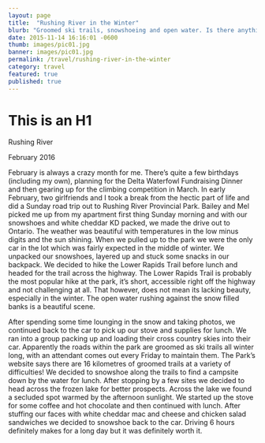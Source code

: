 ```yaml
---
layout: page
title:  "Rushing River in the Winter"
blurb: "Groomed ski trails, snowshoeing and open water. Is there anything better?"
date: 2015-11-14 16:16:01 -0600
thumb: images/pic01.jpg
banner: images/pic01.jpg
permalink: /travel/rushing-river-in-the-winter
category: travel
featured: true
published: true
---
```


# This is an H1

Rushing River

February 2016

February is always a crazy month for me. There’s quite a few birthdays (including my own), planning for the Delta Waterfowl Fundraising Dinner and then gearing up for the climbing competition in March. In early February, two girlfriends and I took a break from the hectic part of life and did a Sunday road trip out to Rushing River Provincial Park. 
Bailey and Mel picked me up from my apartment first thing Sunday morning and with our snowshoes and white cheddar KD packed, we made the drive out to Ontario. The weather was beautiful with temperatures in the low minus digits and the sun shining. When we pulled up to the park we were the only car in the lot which was fairly expected in the middle of winter.
We unpacked our snowshoes, layered up and stuck some snacks in our backpack. We decided to hike the Lower Rapids Trail before lunch and headed for the trail across the highway. The Lower Rapids Trail is probably the most popular hike at the park, it’s short, accessible right off the highway and not challenging at all. That however, does not mean its lacking beauty, especially in the winter. The open water rushing against the snow filled banks is a beautiful scene.

After spending some time lounging in the snow and taking photos, we continued back to the car to pick up our stove and supplies for lunch. We ran into a group packing up and loading their cross country skies into their car. Apparently the roads within the park are groomed as ski trails all winter long, with an attendant comes out every Friday to maintain them. The Park’s website says there are 16 kilometres of groomed trails at a variety of difficulties! We decided to snowshoe along the trails to find a campsite down by the water for lunch. After stopping by a few sites we decided to head across the frozen lake for better prospects.
Across the lake we found a secluded spot warmed by the afternoon sunlight. We started up the stove for some coffee and hot chocolate and then continued with lunch. After stuffing our faces with white cheddar mac and cheese and chicken salad sandwiches we decided to snowshoe back to the car. Driving 6 hours definitely makes for a long day but it was definitely worth it.
